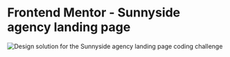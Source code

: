 # Frontend Mentor - Sunnyside agency landing page

![Design solution for the Sunnyside agency landing page coding challenge](./images/screenshot-solution.png)

